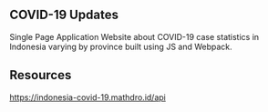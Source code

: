 ## COVID-19 Updates
Single Page Application Website about COVID-19 case statistics in Indonesia varying by province built using JS and Webpack.

## Resources
https://indonesia-covid-19.mathdro.id/api
